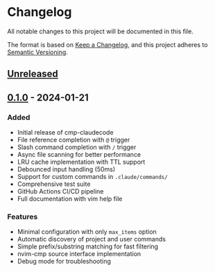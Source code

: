 # Changelog

All notable changes to this project will be documented in this file.

The format is based on [Keep a Changelog](https://keepachangelog.com/en/1.0.0/),
and this project adheres to [Semantic Versioning](https://semver.org/spec/v2.0.0.html).

## [Unreleased]

## [0.1.0] - 2024-01-21

### Added
- Initial release of cmp-claudecode
- File reference completion with `@` trigger
- Slash command completion with `/` trigger
- Async file scanning for better performance
- LRU cache implementation with TTL support
- Debounced input handling (50ms)
- Support for custom commands in `.claude/commands/`
- Comprehensive test suite
- GitHub Actions CI/CD pipeline
- Full documentation with vim help file

### Features
- Minimal configuration with only `max_items` option
- Automatic discovery of project and user commands
- Simple prefix/substring matching for fast filtering
- nvim-cmp source interface implementation
- Debug mode for troubleshooting

[Unreleased]: https://github.com/biosugar0/cmp-claudecode/compare/v0.1.0...HEAD
[0.1.0]: https://github.com/biosugar0/cmp-claudecode/releases/tag/v0.1.0